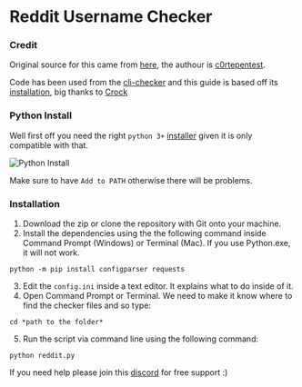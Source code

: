 #  Reddit Username Checker
### Credit
  Original source for this came from [here](https://youtu.be/96EBlrKOpH4), the authour is [c0rtepentest](https://twitter.com/c0rtepentest).
  
  Code has been used from the [cli-checker](https://github.com/crock/cli-checker) and this guide is based off its [installation](https://github.com/crock/cli-checker/wiki/Installation), big thanks to [Crock](https://github.com/crock)
  
### Python Install
  Well first off you need the right `python 3+` [installer](https://www.python.org/downloads/) given it is only compatible with that.
  
  ![Python Install](https://i.imgur.com/xw0RAb0.png)
  
  Make sure to have `Add to PATH` otherwise there will be problems.
### Installation
1. Download the zip or clone the repository with Git onto your machine.
2. Install the dependencies using the the following command inside Command Prompt (Windows) or Terminal (Mac). If you use Python.exe, it will not work.

```
python -m pip install configparser requests
```

3. Edit the `config.ini` inside a text editor. It explains what to do inside of it.
4. Open Command Prompt or Terminal. We need to make it know where to find the checker files and so type:

```
cd *path to the folder*
```

5. Run the script via command line using the following command:

```
python reddit.py
```

If you need help please join this [discord](https://discord.gg/hpbQayV) for free support :)
